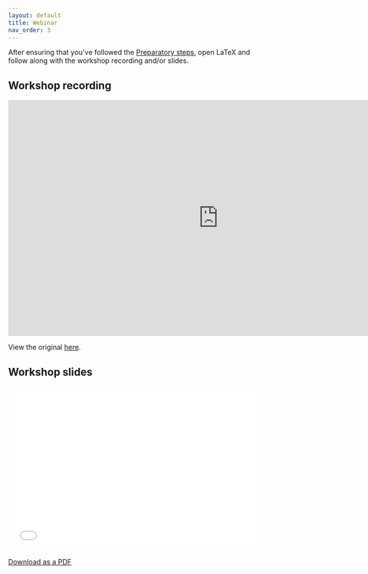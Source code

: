 ```yaml
---
layout: default
title: Webinar
nav_order: 3
---
```


After ensuring that you've followed the [Preparatory steps](preparation), open LaTeX and follow along with the workshop recording and/or slides. 

## Workshop recording

<iframe height="480" width="853" allowfullscreen frameborder=0 src="https://echo360.ca/media/4841a75f-7797-4e81-a440-7b27626d3895/public"> </iframe>

View the original [here](https://echo360.ca/section/8573df1a-4fe8-4c7f-a88f-cdbdf9b96e16/public).


## Workshop slides

<div style="position:relative;padding-top:66.25%;">

<iframe src="//docs.google.com/viewer?url=https://github.com/scds/intro-latex/raw/main/assets/docs/Intro_to_LaTeX_workshop.pdf?dl=0&hl=en_US&embedded=true" class="gde-frame" style="position:absolute;top:0;left:0;width:100%;height:100%;border:none;" scrolling="no"></iframe>


</div>

[Download as a PDF](https://github.com/scds/intro-latex/blob/main/assets/docs/Intro_to_LaTeX_workshop.pdf)
<br>
